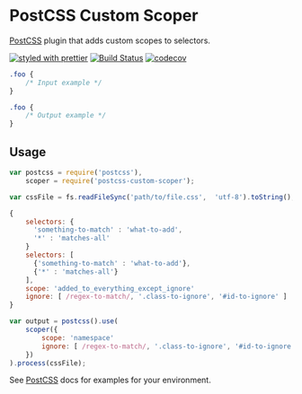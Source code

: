 # PostCSS Custom Scoper

[PostCSS] plugin that adds custom scopes to selectors.

[postcss]: https://github.com/postcss/postcss
[ci-img]: https://travis-ci.org/alexander-svendsen/postcss-custom-scoper.svg
[ci]: https://travis-ci.org/alexander-svendsen/postcss-custom-scoper
[prettier-img]: https://img.shields.io/badge/styled_with-prettier-ff69b4.svg
[prettier]: https://github.com/prettier/prettier
[codecov-img]: https://codecov.io/gh/alexander-svendsen/postcss-custom-scoper/branch/master/graph/badge.svg
[codecov]: https://codecov.io/gh/alexander-svendsen/postcss-custom-scoper

[![styled with prettier][prettier-img]][prettier]
[![Build Status][ci-img]][ci]
[![codecov][codecov-img]][codecov]

```css
.foo {
    /* Input example */
}
```

```css
.foo {
    /* Output example */
}
```

## Usage

```js
var postcss = require('postcss'),
    scoper = require('postcss-custom-scoper');

var cssFile = fs.readFileSync('path/to/file.css',  'utf-8').toString();

{
    selectors: {
      'something-to-match' : 'what-to-add',
      '*' : 'matches-all'
    }
    selectors: [
      {'something-to-match' : 'what-to-add'},
      {'*' : 'matches-all'}
    ],
    scope: 'added_to_everything_except_ignore'
    ignore: [ /regex-to-match/, '.class-to-ignore', '#id-to-ignore' ]
}

var output = postcss().use(
    scoper({
        scope: 'namespace'
        ignore: [ /regex-to-match/, '.class-to-ignore', '#id-to-ignore' ]
    })
).process(cssFile);

```

See [PostCSS] docs for examples for your environment.
